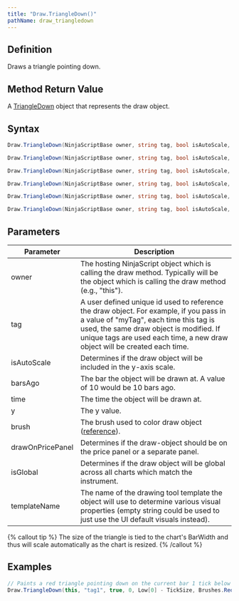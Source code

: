 ```yaml
---
title: "Draw.TriangleDown()"
pathName: draw_triangledown
---
```


## Definition

Draws a triangle pointing down.

## Method Return Value

A [TriangleDown](triangledown) object that represents the draw object.

## Syntax

```csharp
Draw.TriangleDown(NinjaScriptBase owner, string tag, bool isAutoScale, DateTime time, double y, Brush brush)
```

```csharp
Draw.TriangleDown(NinjaScriptBase owner, string tag, bool isAutoScale, int barsAgo, double y, Brush brush)
```

```csharp
Draw.TriangleDown(NinjaScriptBase owner, string tag, bool isAutoScale, DateTime time, double y, Brush brush, bool drawOnPricePanel)
```

```csharp
Draw.TriangleDown(NinjaScriptBase owner, string tag, bool isAutoScale, int barsAgo, double y, Brush brush, bool drawOnPricePanel)
```

```csharp
Draw.TriangleDown(NinjaScriptBase owner, string tag, bool isAutoScale, DateTime time, double y, bool isGlobal, string templateName)
```

```csharp
Draw.TriangleDown(NinjaScriptBase owner, string tag, bool isAutoScale, int barsAgo, double y, bool isGlobal, string templateName)
```

## Parameters

| Parameter      | Description |
|----------------|-------------|
| owner          | The hosting NinjaScript object which is calling the draw method. Typically will be the object which is calling the draw method (e.g., "this"). |
| tag            | A user defined unique id used to reference the draw object. For example, if you pass in a value of "myTag", each time this tag is used, the same draw object is modified. If unique tags are used each time, a new draw object will be created each time. |
| isAutoScale    | Determines if the draw object will be included in the y-axis scale. |
| barsAgo        | The bar the object will be drawn at. A value of 10 would be 10 bars ago. |
| time           | The time the object will be drawn at. |
| y              | The y value. |
| brush          | The brush used to color draw object ([reference](https://msdn.microsoft.com/en-us/library/system.windows.media.brushes%28v=vs.110%29.aspx)). |
| drawOnPricePanel | Determines if the draw-object should be on the price panel or a separate panel. |
| isGlobal       | Determines if the draw object will be global across all charts which match the instrument. |
| templateName   | The name of the drawing tool template the object will use to determine various visual properties (empty string could be used to just use the UI default visuals instead). |

{% callout tip %}
The size of the triangle is tied to the chart's BarWidth and thus will scale automatically as the chart is resized.
{% /callout %}

## Examples

```csharp
// Paints a red triangle pointing down on the current bar 1 tick below the low
Draw.TriangleDown(this, "tag1", true, 0, Low[0] - TickSize, Brushes.Red);
```
